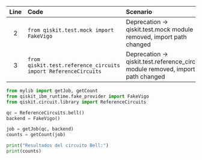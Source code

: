 | Line | Code | Scenario | Reference | Artifact | Refactoring |
| :--: | :--- | :------- | :--------: | :------- | :---------- |
| 2 | `from qiskit.test.mock import FakeVigo` | Deprecation -> qiskit.test.mock module removed, import path changed | IK | qiskit.test.mock | `from qiskit_ibm_runtime.fake_provider import FakeVigo` |
| 3 | `from qiskit.test.reference_circuits import ReferenceCircuits` | Deprecation -> qiskit.test.reference_circuits module removed, import path changed | IK | qiskit.test.reference_circuits | `from qiskit.circuit.library import ReferenceCircuits` |

```python
from mylib import getJob, getCount
from qiskit_ibm_runtime.fake_provider import FakeVigo
from qiskit.circuit.library import ReferenceCircuits

qc = ReferenceCircuits.bell()
backend = FakeVigo()

job = getJob(qc, backend)
counts = getCount(job)

print("Resultados del circuito Bell:")
print(counts)
```
